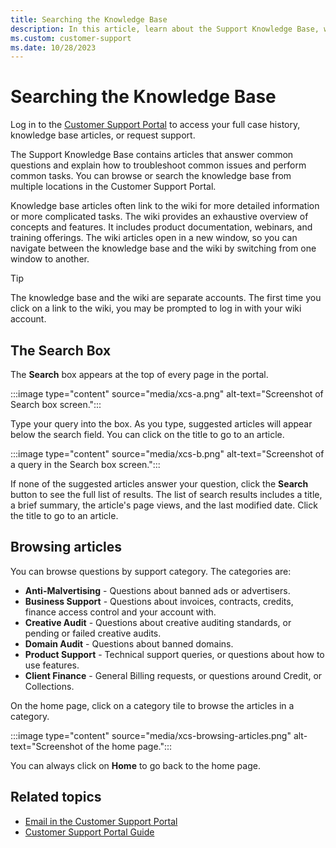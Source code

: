 ```yaml
---
title: Searching the Knowledge Base
description: In this article, learn about the Support Knowledge Base, which answers common questions and explains how to troubleshoot common issues and perform common tasks.
ms.custom: customer-support
ms.date: 10/28/2023
---
```


# Searching the Knowledge Base

Log in to the [Customer Support Portal](https://help.xandr.com) to access your full case history, knowledge base articles, or request support.

The Support Knowledge Base contains articles that answer common questions and explain how to troubleshoot common issues and perform common tasks. You can browse or search the knowledge base from multiple locations in the Customer Support Portal.

Knowledge base articles often link to the  wiki for more detailed information or more complicated tasks. The wiki provides an exhaustive overview of  concepts and features. It includes product documentation, webinars, and training offerings. The wiki articles open in a new window, so you can navigate between the knowledge base and the wiki by switching from one window to another.

> [!TIP]
> The knowledge base and the wiki are separate accounts. The first time you click on a link to the wiki, you may be prompted to log in with your wiki account.

## The Search Box

The **Search** box appears at the top of every page in the portal.

 :::image type="content" source="media/xcs-a.png" alt-text="Screenshot of Search box screen.":::

Type your query into the box. As you type, suggested articles will appear below the search field. You can click on the title to go to an article.

 :::image type="content" source="media/xcs-b.png" alt-text="Screenshot of a query in the Search box screen.":::

If none of the suggested articles answer your question, click the **Search** button to see the full list of results. The list of search results includes a title, a brief summary, the article's page views, and the last modified date. Click the title to go to an article.

## Browsing articles

You can browse questions by support category. The categories are:

- **Anti-Malvertising** - Questions about banned ads or advertisers.
- **Business Support** - Questions about invoices, contracts, credits, finance access control and your account with.
- **Creative Audit** - Questions about  creative auditing standards, or pending or failed creative audits.
- **Domain Audit** - Questions about banned domains.
- **Product Support** - Technical support queries, or questions about how to use features.
- **Client Finance** - General Billing requests, or questions around Credit, or Collections.

On the home page, click on a category tile to browse the articles in a category.

 <!---:::image type="content" source="media/xcs-c.png" alt-text="Screenshot of the home page.":::--->
 :::image type="content" source="media/xcs-browsing-articles.png" alt-text="Screenshot of the home page.":::

You can always click on **Home** to go back to the home page.
<!---, or go directly to a different topic category by selecting the category from the **Topics** menu.

 :::image type="content" source="media/xcs-d.png" alt-text="Screenshot of the Topics menu.":::

## Trending articles

You can review trending articles on the right side of the home page and the search results pages.

 :::image type="content" source="media/xcs-e.png" alt-text="Screenshot of Trending Articles.":::
--->

## Related topics

- [Email in the Customer Support Portal](xcs-email-in-the-customer-support-portal.md)
- [Customer Support Portal Guide](xcs-customer-support-portal-guide.md)
